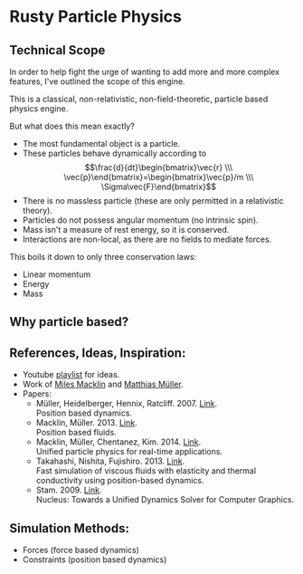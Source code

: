 # Rusty Particle Physics

## Technical Scope
In order to help fight the urge of wanting to add more 
and more complex features, I've outlined the scope of 
this engine.

This is a classical, non-relativistic, non-field-theoretic, particle based physics engine.

But what does this mean exactly?
- The most fundamental object is a particle.
- These particles behave dynamically according to $$\frac{d}{dt}\begin{bmatrix}\vec{r} \\\ \vec{p}\end{bmatrix}=\begin{bmatrix}\vec{p}/m \\\ \Sigma\vec{F}\end{bmatrix}$$
- There is no massless particle (these are only permitted in a relativistic theory).
- Particles do not possess angular momentum (no intrinsic spin).
- Mass isn't a measure of rest energy, so it is conserved.
- Interactions are non-local, as there are no fields to mediate forces.

This boils it down to only three conservation laws:
- Linear momentum
- Energy
- Mass

Why particle based?
- 

## References, Ideas, Inspiration:
- Youtube [playlist](https://youtube.com/playlist?list=PLvypLlLlZuNhcdtPKfQ25cpmhBuWWDZzR) for ideas.
- Work of [Miles Macklin](http://blog.mmacklin.com/) and [Matthias Müller](https://matthias-research.github.io/pages/).
- Papers:
    - Müller, Heidelberger, Hennix, Ratcliff. 2007. [Link](https://doi.org/10.1016/j.jvcir.2007.01.005).<br />Position based dynamics.
    - Macklin, Müller. 2013. [Link](https://doi.org/10.1145/2461912.2461984). <br />Position based fluids.
    - Macklin, Müller, Chentanez, Kim. 2014. [Link](https://doi.org/10.1145/2601097.2601152).<br />Unified particle physics for real-time applications.
    - Takahashi, Nishita, Fujishiro. 2013. [Link](https://doi.org/10.1016/j.cag.2014.06.002).<br />Fast simulation of viscous fluids with elasticity and thermal conductivity using position-based dynamics.
    - Stam. 2009. [Link](https://doi.org/10.1109/CADCG.2009.5246818).<br />Nucleus: Towards a Unified Dynamics Solver for Computer Graphics.

## Simulation Methods:
- Forces (force based dynamics)
- Constraints (position based dynamics)
